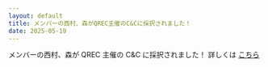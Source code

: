 ```yaml
---
layout: default
title: メンバーの西村、森がQREC主催のC&Cに採択されました！
date: 2025-05-19
---
```


メンバーの西村、森が QREC 主催の C&C に採択されました！
詳しくは
[こちら](https://qrec.kyushu-u.ac.jp/news/20250517_cc/)

